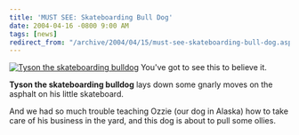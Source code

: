 ```yaml
---
title: 'MUST SEE: Skateboarding Bull Dog'
date: 2004-04-16 -0800 9:00 AM
tags: [news]
redirect_from: "/archive/2004/04/15/must-see-skateboarding-bull-dog.aspx/"
---
```


[![Tyson the skateboarding
bulldog](/images/SkateboardDog.jpg)](http://www.skateboardingbulldog.com/tysonskating.WMV)
You've got to see this to believe it.

**Tyson the skateboarding bulldog** lays down some gnarly moves on the
asphalt on his little skateboard.

And we had so much trouble teaching Ozzie (our dog in Alaska) how to
take care of his business in the yard, and this dog is about to pull
some ollies.

